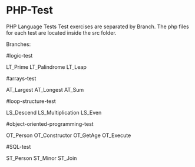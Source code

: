 # PHP-Test
PHP Language Tests
Test exercises are separated by Branch.
The php files for each test are located inside the src folder.

Branches:

#logic-test

LT_Prime
LT_Palindrome
LT_Leap

#arrays-test

AT_Largest
AT_Longest
AT_Sum


#loop-structure-test

LS_Descend
LS_Multiplication
LS_Even

#object-oriented-programming-test

OT_Person
OT_Constructor
OT_GetAge
OT_Execute

#SQL-test

ST_Person
ST_Minor
ST_Join
